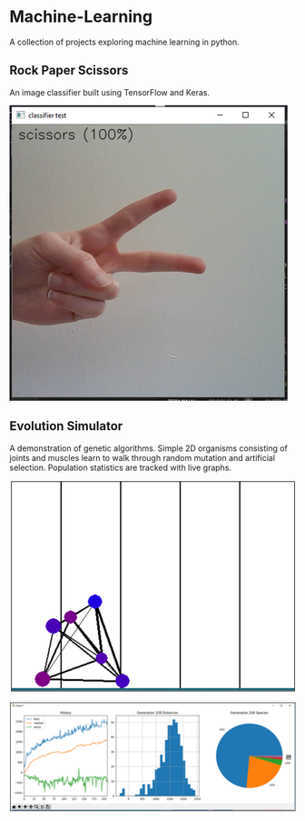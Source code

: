 # Machine-Learning
A collection of projects exploring machine learning in python.

## Rock Paper Scissors
An image classifier built using TensorFlow and Keras. 

![RockPaperScissors Classifer Test](/Screenshots/RPS_test.png)


## Evolution Simulator
A demonstration of genetic algorithms. Simple 2D organisms consisting of joints and muscles learn to walk through random mutation and artificial selection. Population statistics are tracked with live graphs.

![Example Organism](/Screenshots/organism.png)

![Population Statistics](/Screenshots/evolution_graphs.png)